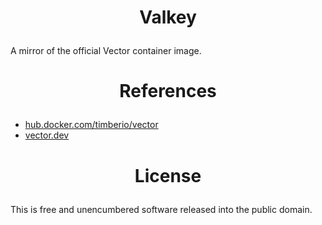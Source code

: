 <!-- This is free and unencumbered software released into the public domain -->

# <p align=center>Valkey

A mirror of the official Vector container image.

# <p align=center>References

- [hub.docker.com/timberio/vector](https://hub.docker.com/r/timberio/vector)
- [vector.dev](https://vector.dev)

# <p align=center>License

This is free and unencumbered software released into the public domain.
